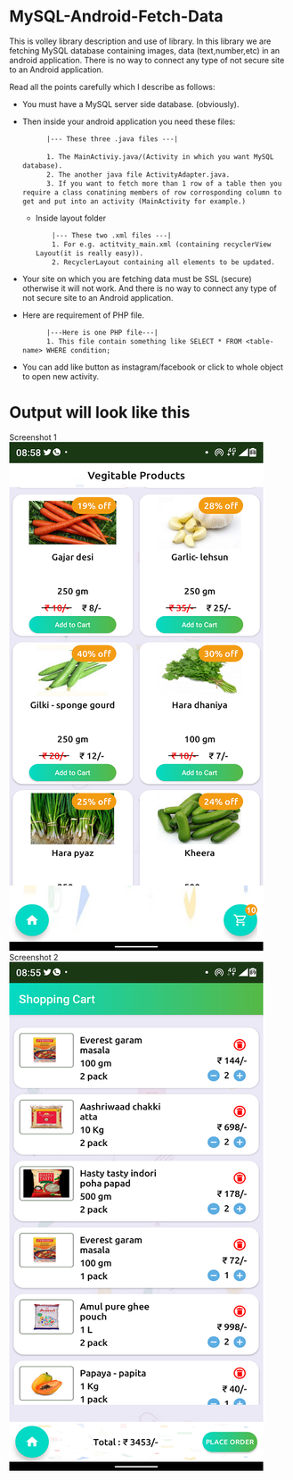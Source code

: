 # MySQL-Android-Fetch-Data
This is volley library description and use of library. In this library we are fetching MySQL database containing images, data (text,number,etc) in an android application. There is no way to connect any type of not secure site to an Android application.

Read all the points carefully which I describe as follows:

- You must have a MySQL server side database. (obviously).

- Then inside your android application you need these files:

            |--- These three .java files ---|
            
            1. The MainActiviy.java/(Activity in which you want MySQL database).
            2. The another java file ActivityAdapter.java.
            3. If you want to fetch more than 1 row of a table then you require a class conatining members of row corrosponding column to get and put into an activity (MainActivity for example.)
  - Inside layout folder
  
            |--- These two .xml files ---|       
            1. For e.g. actitvity_main.xml (containing recyclerView Layout(it is really easy)).
            2. RecyclerLayout containing all elements to be updated.
  
- Your site on which you are fetching data must be SSL (secure) otherwise it will not work. And there is no way to connect any type of not secure site to an Android application.

- Here are requirement of PHP file.

            |---Here is one PHP file---|
            1. This file contain something like SELECT * FROM <table-name> WHERE condition;

- You can add like button as instagram/facebook or click to whole object to open new activity.

# Output will look like this
Screenshot 1
![screenshot-1](https://github.com/mahisharma-cs/MySQL-Android-Fetch-Data/blob/master/MySQL-Android-Fetch-Data/zimages/4.png)
Screenshot 2
![screenshot-2](https://github.com/mahisharma-cs/MySQL-Android-Fetch-Data/blob/master/MySQL-Android-Fetch-Data/zimages/5.png)
